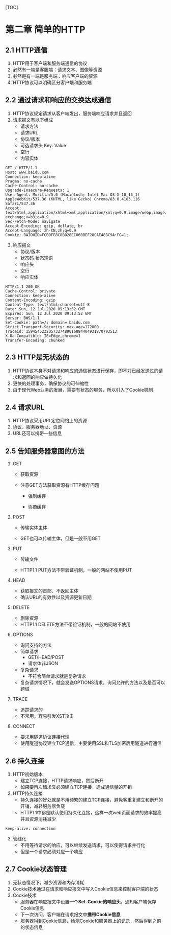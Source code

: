 [TOC]

# 第二章 简单的HTTP

## 2.1 HTTP通信

1.  HTTP用于客户端和服务端通信的协议
2.  必然有一端是客服端：请求文本、图像等资源
3.  必然是有一端是服务端：响应客户端的资源
4.  HTTP协议可以明确区分客户端和服务端

## 2.2 通过请求和响应的交换达成通信

1.  HTTP协议规定请求从客户端发出，服务端响应请求并且返回
2.  请求报文有以下组成
    *   请求方法
    *   请求URL
    *   协议/版本
    *   可选请求头  Key: Value
    *   空行
    *   内容实体

~~~
GET / HTTP/1.1
Host: www.baidu.com
Connection: keep-alive
Pragma: no-cache
Cache-Control: no-cache
Upgrade-Insecure-Requests: 1
User-Agent: Mozilla/5.0 (Macintosh; Intel Mac OS X 10_15_1) AppleWebKit/537.36 (KHTML, like Gecko) Chrome/83.0.4103.116 Safari/537.36
Accept: text/html,application/xhtml+xml,application/xml;q=0.9,image/webp,image/apng,*/*;q=0.8,application/signed-exchange;v=b3;q=0.9
Sec-Fetch-Mode: navigate
Accept-Encoding: gzip, deflate, br
Accept-Language: zh-CN,zh;q=0.9
Cookie: BAIDUID=FCB9FE8C8B028EC060BEF28CAE48BC9A:FG=1;
~~~

3.  响应报文
    *   协议/版本 
    *   状态码 状态短语
    *   响应头
    *   空行
    *   响应实体

~~~
HTTP/1.1 200 OK
Cache-Control: private
Connection: keep-alive
Content-Encoding: gzip
Content-Type: text/html;charset=utf-8
Date: Sun, 12 Jul 2020 09:13:52 GMT
Expires: Sun, 12 Jul 2020 09:13:52 GMT
Server: BWS/1.1
Set-Cookie: path=/; domain=.baidu.com
Strict-Transport-Security: max-age=172800
Traceid: 1594545232057327489016884404931870793513
X-Ua-Compatible: IE=Edge,chrome=1
Transfer-Encoding: chunked
~~~

## 2.3 HTTP是无状态的

1.  HTTP协议本身不对请求和响应的通信状态进行保存，即不对已经发送过的请求和返回的响应做持久化
2.  更快的处理事务，确保协议的可伸缩性
3.  由于现代Web业务的发展，需要有状态的服务，所以引入了Cookie机制

## 2.4 请求URL

1.  HTTP协议采用URL定位网络上的资源
2.  协议、服务器地址、资源
3.  URL还可以携带一些信息

## 2.5 告知服务器意图的方法

1.  GET

    *   获取资源

    *   注意GET方法获取资源有HTTP缓存问题

        *   强制缓存

        *   协商缓存

2.  POST 

    *   传输实体主体

    *   GET也可以传输主体，但是一般不用GET

3.  PUT 

    *   传输文件

    *   HTTP1.1 PUT方法不带验证机制，一般的网站不使用PUT

4.  HEAD

    *   获取报文的首部、不返回主体
    *   确认URL的有效性以及资源更新日期

5.  DELETE

    *   删除资源
    *   HTTP1.1 DELETE方法不带验证机制，一般的网站不使用

6.  OPTIONS

    *   询问支持的方法
    *   简单请求
        *   GET/HEAD/POST
        *   请求体非JSON
    *   复杂请求
        *   不符合简单请求就是复杂请求
    *   复杂请求情况下，就会发送OPTIONS请求，询问允许的方法以及是否可以跨域

7.  TRACE

    *   追踪请求的
    *   不常用，容易引发XST攻击

8.  CONNECT

    *   要求用隧道协议连接代理
    *   使用隧道协议建立TCP通信，主要使用SSL和TLS加密后用隧道进行通信



## 2.6 持久连接

1.  HTTP初始版本
    *   建立TCP连接，HTTP请求响应，然后断开
    *   如果要再次请求又必须建立TCP连接，造成通信量的开销
2.  HTTP持久连接
    *   持久连接的好处就是不用频繁的建立TCP连接，避免客重复建立和断开的开销，减轻服务器负载
    *   HTTP1.1中都是默认使用持久化连接，这样一次web页面请求的效率提高并且资源消耗减少

~~~
keep-alive: connection
~~~

3.  管线化
    *   不用等待请求的响应，可以继续发送请求，可以使得请求并行化
    *   但是一个请求必须对应一个响应

## 2.7 Cookie状态管理

1.  无状态情况下，减少资源和内存消耗
2.  Cookie技术通过在请求和响应报文中写入Cookie信息来控制客户端的状态
3.  Cookie技术
    *   服务器在响应报文中设置一个**Set-Cookie的响应头**，通知客户端保存Cookie信息
    *   下一次访问，客户端在请求报文中**携带Cookie信息**
    *   服务器得到Cookie信息，检测Cookie和服务器上的记录，然后得到之前的状态信息